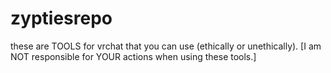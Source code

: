# zyptiesrepo
these are TOOLS for vrchat that you can use (ethically or unethically). [I am NOT responsible for YOUR actions when using these tools.]
